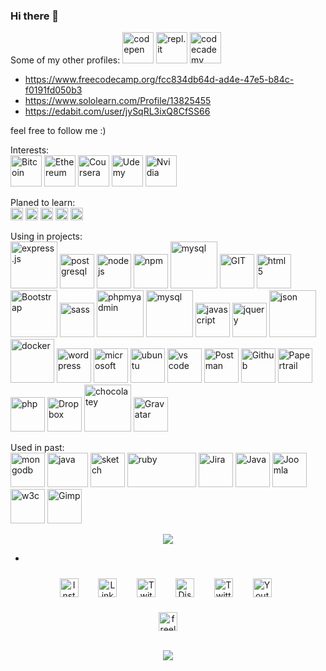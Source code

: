 ### Hi there 👋

Some of my other profiles:
<img src="https://www.vectorlogo.zone/logos/codepen/codepen-icon.svg" height="50" alt="codepen" />
<img src="https://www.vectorlogo.zone/logos/replit/replit-icon.svg" height="50" alt="repl.it" />
<img src="https://www.vectorlogo.zone/logos/codecademy/codecademy-ar21.svg" height="50" alt="codecademy" />
- https://www.freecodecamp.org/fcc834db64d-ad4e-47e5-b84c-f0191fd050b3
- https://www.sololearn.com/Profile/13825455
- https://edabit.com/user/jySqRL3ixQ8CfSS66


<!-- https://www.vectorlogo.zone/logos/codecademy/codecademy-icon.svg -->
<!-- https://www.vectorlogo.zone/logos/grasshopper/grasshopper-icon.svg -->

feel free to follow me :)

<!-- missing: Adobe, unreal-->



<p align="center">

<!-- 
<img src="https://www.vectorlogo.zone/logos/apple/apple-tile.svg" alt="apple" width="55" height="55"/> -->

</p>

<p>Interests: <br />
    <img src="https://www.vectorlogo.zone/logos/bitcoin/bitcoin-icon.svg" alt="Bitcoin" height="50" />
    <img src="https://www.vectorlogo.zone/logos/ethereum/ethereum-icon.svg" alt="Ethereum" height="50" />
    <img src="https://www.vectorlogo.zone/logos/coursera/coursera-icon.svg" alt="Coursera" height="50" />
    <img src="https://www.vectorlogo.zone/logos/udemy/udemy-icon.svg" alt="Udemy" height="50" />
    <img src="https://www.vectorlogo.zone/logos/nvidia/nvidia-icon.svg" alt="Nvidia" height="50" />
</p>


<p>Planed to learn:<br />
    <img src="https://www.vectorlogo.zone/logos/reactjs/reactjs-icon.svg" alt="react" height="20" />
    <img src="https://www.vectorlogo.zone/logos/vuejs/vuejs-ar21.svg" alt="Vuejs" height="20" />
    <img src="https://www.vectorlogo.zone/logos/angular/angular-icon.svg" alt="Angular" height="20" />
    <img src="https://www.vectorlogo.zone/logos/minecraft/minecraft-icon.svg" alt="Minecraft" height="20" />
    <img src="https://www.vectorlogo.zone/logos/unity3d/unity3d-icon.svg" alt="Unity" height="20" />
    <!-- <img src="https://www.vectorlogo.zone/logos/python/python-icon.svg" alt="python" width="55" height="55"/> -->
    <!-- <img src="https://www.vectorlogo.zone/logos/android/android-icon.svg" alt="android" width="55" height="55"/> -->
    <!-- <img src="https://www.vectorlogo.zone/logos/microsoft_azure/microsoft_azure-icon.svg" alt="azure" width="55" height="55"/>  -->
</p>


<p>Using in projects:<br />
    <img src="https://www.vectorlogo.zone/logos/expressjs/expressjs-icon.svg" alt="express.js" height="75" />
    <img src="https://www.vectorlogo.zone/logos/postgresql/postgresql-icon.svg" alt="postgresql" height="55" />
    <img src="https://www.vectorlogo.zone/logos/nodejs/nodejs-icon.svg" alt="nodejs" height="55" />
    <img src="https://www.vectorlogo.zone/logos/npmjs/npmjs-ar21.svg" alt="npm" height="55" />
    <img src="https://www.vectorlogo.zone/logos/mysql/mysql-ar21.svg" alt="mysql" height="75" />
    <img src="https://www.vectorlogo.zone/logos/git-scm/git-scm-icon.svg" alt="GIT" height="55" />
    <img src="https://www.vectorlogo.zone/logos/w3_html5/w3_html5-icon.svg" alt="html 5" height="55" />
    <img src="https://www.vectorlogo.zone/logos/getbootstrap/getbootstrap-icon.svg" alt="Bootstrap" height="75" />
    <img src="https://www.vectorlogo.zone/logos/sass-lang/sass-lang-icon.svg" alt="sass" height="55" />
    <img src="https://www.vectorlogo.zone/logos/phpmyadmin/phpmyadmin-icon.svg" alt="phpmyadmin" height="75" />
    <img src="https://www.vectorlogo.zone/logos/mysql/mysql-ar21.svg" alt="mysql" height="75" />
    <img src="https://www.vectorlogo.zone/logos/javascript/javascript-icon.svg" alt="javascript" height="55" />
    <img src="https://www.vectorlogo.zone/logos/jquery/jquery-icon" alt="jquery" height="55" />
    <img src="https://www.vectorlogo.zone/logos/json/json-ar21.svg" alt="json" height="75" />
    <img src="https://www.vectorlogo.zone/logos/docker/docker-official.svg" alt="docker" height="70" />
    <img src="https://www.vectorlogo.zone/logos/wordpress/wordpress-icon.svg" alt="wordpress" height="55" />
    <img src="https://www.vectorlogo.zone/logos/microsoft/microsoft-icon.svg" alt="microsoft" height="55" />
    <img src="https://www.vectorlogo.zone/logos/ubuntu/ubuntu-tile.svg" alt="ubuntu" height="55" />
    <img src="https://www.vectorlogo.zone/logos/visualstudio_code/visualstudio_code-icon.svg" alt="vs code"
        height="55" />
    <img src="https://www.vectorlogo.zone/logos/getpostman/getpostman-icon.svg" alt="Postman" height="55" />
    <img src="https://www.vectorlogo.zone/logos/github/github-icon.svg" alt="Github" height="55" />
    <img src="https://www.vectorlogo.zone/logos/papertrailapp/papertrailapp-icon.svg" alt="Papertrail" height="55" />
    <img src="https://www.vectorlogo.zone/logos/php/php-horizontal.svg" alt="php" height="55" />
    <img src="https://www.vectorlogo.zone/logos/dropbox/dropbox-icon.svg" alt="Dropbox" height="55" />
    <img src="https://www.vectorlogo.zone/logos/chocolatey/chocolatey-icon.svg" alt="chocolatey" height="75" />
    <img src="https://www.vectorlogo.zone/logos/gravatar/gravatar-icon.svg" alt="Gravatar" height="55" />
    </ p>



        
<!-- - 🔭 I’m currently working on ...
- 🌱 I’m currently learning ...
- 👯 I’m looking to collaborate on ...
- 🤔 I’m looking for help with ...
- 💬 Ask me about ...
- 📫 How to reach me: ...
- 😄 Pronouns: ...
- ⚡ Fun fact: ... -->


Used in past:<br />
<img src="https://www.vectorlogo.zone/logos/mongodb/mongodb-icon.svg" alt="mongodb" width="55" height="55"/>
<img src="https://www.vectorlogo.zone/logos/java/java-icon.svg" alt="java" width="65" height="55" />
<img src="https://www.vectorlogo.zone/logos/sketchapp/sketchapp-icon.svg" alt="sketch" width="55" height="55" />
<img src="https://www.vectorlogo.zone/logos/ruby-lang/ruby-lang-icon.svg" alt="ruby" width="110" height="55" />
<img src="https://www.vectorlogo.zone/logos/atlassian_jira/atlassian_jira-icon.svg" alt="Jira" width="55"
    height="55" />
<img src="https://www.vectorlogo.zone/logos/java/java-vertical.svg" alt="Java" width="55" height="55" />
<img src="https://www.vectorlogo.zone/logos/joomla/joomla-icon.svg" alt="Joomla" width="55" height="55" />
<img src="https://www.vectorlogo.zone/logos/w3c_xml/w3c_xml-icon.svg" alt="w3c" width="55" height="55" />
<img src="https://www.vectorlogo.zone/logos/gimp/gimp-icon.svg" alt="Gimp" width="55" height="55" />




<!-- source: https://github.com/anuraghazra/github-readme-stats -->
<p align="center"> <img
        src="https://github-readme-stats.vercel.app/api/top-langs/?username=itsAnyTime&langs_count=10&theme=chartreuse-dark&layout=compact" />
</p>


*

<!-- social media -->
<p align="center">
    <a href="https://www.instagram.com/itsanytime/" target="_blank"><img style="padding: 10px"
            src="https://www.vectorlogo.zone/logos/instagram/instagram-icon.svg" target="_blank" alt="Instagram"
            height="30" /></a>&nbsp;&nbsp;
    <a href="https://www.linkedin.com/in/itsanytime/" target="_blank"><img style="padding: 10px"
            src="https://www.vectorlogo.zone/logos/linkedin/linkedin-tile.svg" alt="LinkedIn"
            height="30" /></a>&nbsp;&nbsp;
    <a href="https://www.twitch.tv/itsanytime" target="_blank"><img style="padding: 10px"
            src="https://www.vectorlogo.zone/logos/twitch/twitch-icon.svg" alt="Twitch"
            height="30" /></a>&nbsp;&nbsp;
    <a href="https://discord.gg/DrUcjG6gkN" target="_blank"><img style="padding: 10px"
            src="https://www.vectorlogo.zone/logos/discordapp/discordapp-tile.svg" alt="Discord"
            height="30" /></a>&nbsp;&nbsp;
    <a href="https://twitter.com/spiderany" target="_blank"><img style="padding: 10px"
            src="https://www.vectorlogo.zone/logos/twitter/twitter-official.svg" alt="Twitter"
            height="30" /></a>&nbsp;&nbsp;
    <a href="https://www.youtube.com/channel/UCKLfVwCfdKRnt5ppD2kgQ2g" target="_blank"><img style="padding: 10px"
            src="https://www.vectorlogo.zone/logos/youtube/youtube-icon.svg" alt="Youtube"
            height="30" /></a>&nbsp;&nbsp;
</p>
<p align="center">
    <a href="https://www.itsanytime.de/" target="_blank"><img src="https://www.vectorlogo.zone/logos/freelancer/freelancer-icon.svg"
            alt="freelancer" height="30" /></a>
</p>

<p align="center">
    <br>
    <img src="https://profile-counter.glitch.me/itsAnyTime/count.svg" />
</p>